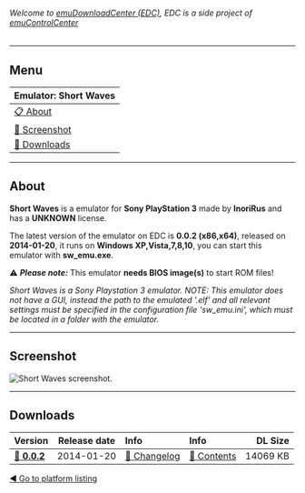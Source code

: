 ###### Welcome to [emuDownloadCenter (EDC)](https://github.com/PhoenixInteractiveNL/emuDownloadCenter/wiki/), EDC is a side project of [emuControlCenter](https://github.com/PhoenixInteractiveNL/emuControlCenter/wiki/)
***
## Menu
| **Emulator: Short Waves** |
|:---------|
| [:clipboard: About](#about) |
| [:sunrise: Screenshot](#screenshot) |
| [:floppy_disk: Downloads](#downloads) |
***
## About
**Short Waves** is a emulator for **Sony PlayStation 3** made by **InoriRus** and has a **UNKNOWN** license.

The latest version of the emulator on EDC is **0.0.2 (x86,x64)**, released on **2014-01-20**, it runs on **Windows XP,Vista,7,8,10**, you can start this emulator with **sw_emu.exe**.

:warning: _**Please note:**_ This emulator **needs BIOS image(s)** to start ROM files!

_Short Waves is a Sony Playstation 3 emulator. NOTE: This emulator does not have a GUI, instead the path to the emulated '.elf' and all relevant settings must be specified in the configuration file 'sw_emu.ini', which must be located in a folder with the emulator._
***
## Screenshot
![](https://raw.githubusercontent.com/PhoenixInteractiveNL/emuDownloadCenter/master/hooks/shortwaves/screen.jpg "Short Waves screenshot.")
***
## Downloads
| Version  | Release date  | Info       | Info       | DL Size    |
|:---------|:-------------:|:-----------|:-----------|-----------:|
| [:floppy_disk: **0.0.2**](https://github.com/PhoenixInteractiveNL/edc-repo0006/raw/master/shortwaves/0.0.2.7z) | 2014-01-20 | [:page_facing_up: Changelog](https://github.com/PhoenixInteractiveNL/edc-repo0006/blob/master/shortwaves/0.0.2_changelog.txt) | [:mag_right: Contents](https://github.com/PhoenixInteractiveNL/edc-repo0006/blob/master/shortwaves/0.0.2_contents.txt) | 14069 KB |

[:arrow_backward: Go to platform listing](https://github.com/PhoenixInteractiveNL/emuDownloadCenter/wiki/EDC-Platform-List)
